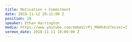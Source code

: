 ```yaml
---
title: Motivation + Commitment
date: 2018-11-12 20:11:00 Z
position: 18
speaker: Ethan Harrington
media: https://www.youtube.com/embed/rP1_M9Ah4cU?ecver=2
sermon_date: 2018-11-11 10:00:00 Z
---
```


